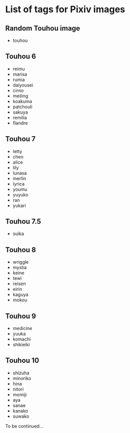 # List of tags for Pixiv images

## Random Touhou image
- touhou

## Touhou 6
- reimu
- marisa
- rumia
- daiyousei
- cirno
- meiling
- koakuma
- patchouli
- sakuya
- remilia
- flandre

## Touhou 7
- letty
- chen
- alice
- lily
- lunasa
- merlin
- lyrica
- youmu
- yuyuko
- ran
- yukari

## Touhou 7.5
- suika

## Touhou 8
- wriggle
- mystia
- keine
- tewi
- reisen
- eirin
- kaguya
- mokou

## Touhou 9
- medicine
- yuuka
- komachi
- shikieiki

## Touhou 10
- shizuha
- minoriko
- hina
- nitori
- momiji
- aya
- sanae
- kanako
- suwako

To be continued...